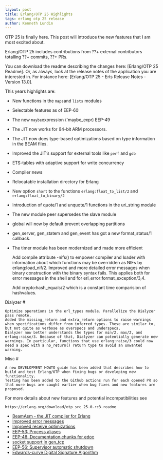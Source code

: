 ```yaml
---
layout: post
title: Erlang/OTP 25 Highlights
tags: erlang otp 25 release
author: Kenneth Lundin
---
```


OTP 25 is finally here. This post will introduce the new features that I am most excited about.

Erlang/OTP 25 includes contributions from ??+ external contributors totalling
??+ commits, ??+ PRs.

You can download the readme describing the changes here: [Erlang/OTP 25 Readme].
Or, as always, look at the release notes of the application you are interested in.
For instance here: [Erlang/OTP 25 - Erts Release Notes - Version 13.0].

This years highlights are:
* New functions in the `maps`and `lists` modules
* Selectable features as of EEP-60
* The new `maybe`expression (`maybe_expr) EEP-49
* The JIT now works for 64-bit ARM processors.
* The JIT now does type-based optimizations based on type information in the BEAM files.
* Improved the JIT’s support for external tools like `perf` and `gdb`
* ETS-tables with adaptive support for write concurrency
* Compiler news
* Relocatable installation directory for Erlang
* New option `short` to the functions `erlang:float_to_list/2` and `erlang:float_to_binary/2` 
* Introduction of quote/1 and unquote/1 functions in the uri_string module
* The new module peer supersedes the slave module
* global will now by default prevent overlapping partitions
* gen_server, gen_statem and gen_event has got a new format_status/1 callback.
* The timer module has been modernized and made more efficient

    Add compile attribute -nifs() to empower compiler and loader with information about which functions may be overridden as NIFs by erlang:load_nif/2.
    Improved and more detailed error messages when binary construction with the binary syntax fails. This applies both for error messages in the shell and for erl_error:format_exception/3,4.


    Add crypto:hash_equals/2 which is a constant time comparision of hashvalues.

Dialyzer #

    Optimize operations in the erl_types module. Parallelize the Dialyzer pass remote.
    Added the missing_return and extra_return options to raise warnings when specifications differ from inferred types. These are similar to, but not quite as verbose as overspecs and underspecs.
    Dialyzer now better understands the types for min/2, max/2, and erlang:raise/3. Because of that, Dialyzer can potentially generate new warnings. In particular, functions that use erlang:raise/3 could now need a spec with a no_return() return type to avoid an unwanted warning.

Misc #

    A new DEVELOPMENT HOWTO guide has been added that describes how to build and test Erlang/OTP when fixing bugs or developing new functionality.
    Testing has been added to the Github actions run for each opened PR so that more bugs are caught earlier when bug fixes and new features are proposed.

For more details about new features and potential incompatibilities see

    https://erlang.org/download/otp_src_25.0-rc3.readme

* [BeamAsm - the JIT compiler for Erlang](#beamasm---the-jit-compiler-for-erlang)
* [Improved error messages](#improved-error-messages)
* [Improved receive optimizations](#improved-receive-optimizations)
* [EEP-53: Process aliases](#eep-53-process-aliases)
* [EEP-48: Documentation chunks for edoc](#eep-48-documentation-chunks-for-edoc)
* [socket support in gen_tcp](#socket-support-in-gen_tcp)
* [EEP-56: Supervisor automatic shutdown](#EEP-56-supervisor-automatic-shutdown)
* [Edwards-curve Digital Signature Algorithm](#edwards-curve-digital-signature-algorithm)

